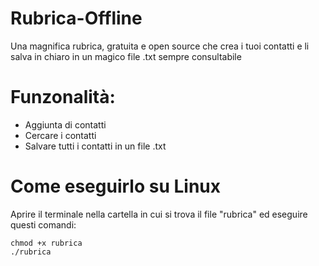 # Rubrica-Offline
Una magnifica rubrica, gratuita e open source che crea i tuoi contatti e li salva in chiaro in un magico file .txt sempre consultabile


# Funzonalità:

 - Aggiunta di contatti
 - Cercare i contatti
 - Salvare tutti i contatti in un file .txt

# Come eseguirlo su Linux
Aprire il terminale nella cartella in cui si trova il file "rubrica" ed eseguire questi comandi:

    chmod +x rubrica
    ./rubrica
